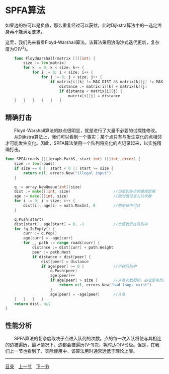 # SPFA算法
如果边的权可以是负值，那么重复经过可以获益，此时Dijkstra算法中的一选定终身再不能满足要求。

这里，我们先来看看Floyd-Warshall算法。该算法采用浪淘沙式迭代更新，复杂度为O(V<sup>3</sup>)。
```go
    func FloydWarshall(matrix [][]int) {
        size := len(matrix)
        for k := 0; k < size; k++ {
            for i := 0; i < size; i++ {
                for j := 0; j < size; j++ {
                    if matrix[i][k] != MAX_DIST && matrix[k][j] != MAX_DIST {
                        distance := matrix[i][k] + matrix[k][j]
                        if distance < matrix[i][j] {
                            matrix[i][j] = distance
    }   }   }   }   }   }
```

## 精确打击
　　Floyd-Warshall算法的缺点很明显，就是进行了大量不必要的试探性修改。  
　　从Dijkstra算法上，我们可以看到一个事实：某个点只有与发生变化的点相邻才可能发生变化。因此，SPFA算法使用一个队列将变化的点记录起来，以实施精确打击。
```go
func SPFA(roads [][]graph.PathS, start int) ([]int, error) {
    size := len(roads)
    if size == 0 || start < 0 || start >= size {
        return nil, errors.New("illegal input")
    }

    q := array.NewQueue[int](size)
    dist := make([]int, size)                   //记录到各点的最短距离
    age := make([]int, size)                    //绝对值记录入队次数
    for i := 0; i < size; i++ {
        dist[i], age[i] = math.MaxInt, 0        //初始皆不可达
    }

    q.Push(start)
    dist[start], age[start] = 0, -1             //负值表示在队列中
    for !q.IsEmpty() {
        curr := q.Pop()
        age[curr] = -age[curr]
        for _, path := range roads[curr] {
            distance := dist[curr] + path.Weight
            peer := path.Next
            if distance < dist[peer] {
                dist[peer] = distance
                if age[peer] >= 0 {             //不在队列中
                    q.Push(peer)
                    age[peer]++
                    if age[peer] > size {       //入队次数超标，必定是有负回路
                        return nil, errors.New("bad loops exist")
                    }
                    age[peer] = -age[peer]      //入队
    }   }   }   }
    return dist, nil
}
```

## 性能分析
　　SPFA算法的复杂度取决于点进入队列的次数。点的每一次入队将使与其相连的边被遍历，最坏情况下，边都会被遍历(V-1)次，耗时达O(VE)级。但是，在我们上一节也看到了，实际使用中，该算法用时通常远低于理论上限。

---
[目录](../README.md)　[上一节](6C.md)　[下一节](6E.md)
